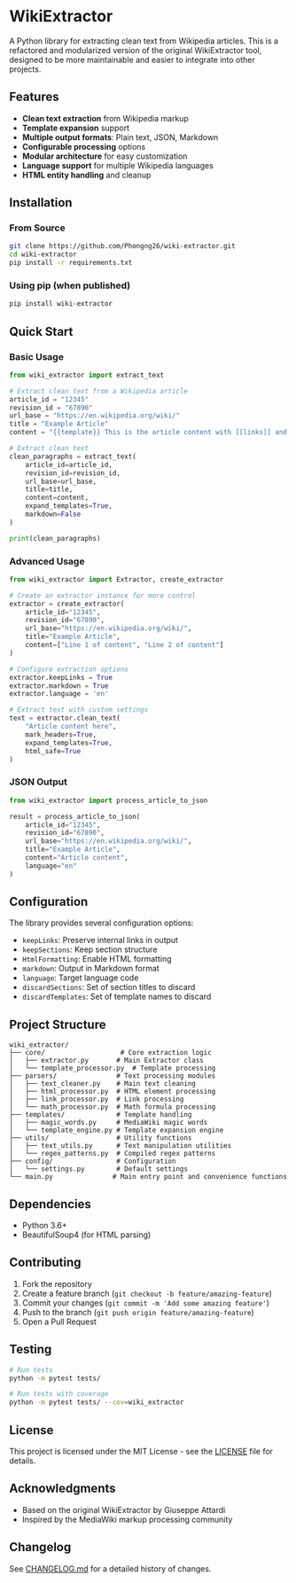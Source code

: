 # WikiExtractor

A Python library for extracting clean text from Wikipedia articles. This is a refactored and modularized version of the original WikiExtractor tool, designed to be more maintainable and easier to integrate into other projects.

## Features

- **Clean text extraction** from Wikipedia markup
- **Template expansion** support
- **Multiple output formats**: Plain text, JSON, Markdown
- **Configurable processing** options
- **Modular architecture** for easy customization
- **Language support** for multiple Wikipedia languages
- **HTML entity handling** and cleanup

## Installation

### From Source

```bash
git clone https://github.com/Phongng26/wiki-extractor.git
cd wiki-extractor
pip install -r requirements.txt
```

### Using pip (when published)

```bash
pip install wiki-extractor
```

## Quick Start

### Basic Usage

```python
from wiki_extractor import extract_text

# Extract clean text from a Wikipedia article
article_id = "12345"
revision_id = "67890"
url_base = "https://en.wikipedia.org/wiki/"
title = "Example Article"
content = "{{template}} This is the article content with [[links]] and '''formatting'''."

# Extract clean text
clean_paragraphs = extract_text(
    article_id=article_id,
    revision_id=revision_id,
    url_base=url_base,
    title=title,
    content=content,
    expand_templates=True,
    markdown=False
)

print(clean_paragraphs)
```

### Advanced Usage

```python
from wiki_extractor import Extractor, create_extractor

# Create an extractor instance for more control
extractor = create_extractor(
    article_id="12345",
    revision_id="67890", 
    url_base="https://en.wikipedia.org/wiki/",
    title="Example Article",
    content=["Line 1 of content", "Line 2 of content"]
)

# Configure extraction options
extractor.keepLinks = True
extractor.markdown = True
extractor.language = 'en'

# Extract text with custom settings
text = extractor.clean_text(
    "Article content here",
    mark_headers=True,
    expand_templates=True,
    html_safe=True
)
```

### JSON Output

```python
from wiki_extractor import process_article_to_json

result = process_article_to_json(
    article_id="12345",
    revision_id="67890",
    url_base="https://en.wikipedia.org/wiki/",
    title="Example Article", 
    content="Article content",
    language="en"
)
```

## Configuration

The library provides several configuration options:

- `keepLinks`: Preserve internal links in output
- `keepSections`: Keep section structure
- `HtmlFormatting`: Enable HTML formatting
- `markdown`: Output in Markdown format
- `language`: Target language code
- `discardSections`: Set of section titles to discard
- `discardTemplates`: Set of template names to discard

## Project Structure

```
wiki_extractor/
├── core/                   # Core extraction logic
│   ├── extractor.py       # Main Extractor class
│   └── template_processor.py  # Template processing
├── parsers/               # Text processing modules
│   ├── text_cleaner.py    # Main text cleaning
│   ├── html_processor.py  # HTML element processing
│   ├── link_processor.py  # Link processing
│   └── math_processor.py  # Math formula processing
├── templates/             # Template handling
│   ├── magic_words.py     # MediaWiki magic words
│   └── template_engine.py # Template expansion engine
├── utils/                 # Utility functions
│   ├── text_utils.py      # Text manipulation utilities
│   └── regex_patterns.py  # Compiled regex patterns
├── config/                # Configuration
│   └── settings.py        # Default settings
└── main.py               # Main entry point and convenience functions
```

## Dependencies

- Python 3.6+
- BeautifulSoup4 (for HTML parsing)

## Contributing

1. Fork the repository
2. Create a feature branch (`git checkout -b feature/amazing-feature`)
3. Commit your changes (`git commit -m 'Add some amazing feature'`)
4. Push to the branch (`git push origin feature/amazing-feature`)
5. Open a Pull Request

## Testing

```bash
# Run tests
python -m pytest tests/

# Run tests with coverage
python -m pytest tests/ --cov=wiki_extractor
```

## License

This project is licensed under the MIT License - see the [LICENSE](LICENSE) file for details.

## Acknowledgments

- Based on the original WikiExtractor by Giuseppe Attardi
- Inspired by the MediaWiki markup processing community

## Changelog

See [CHANGELOG.md](CHANGELOG.md) for a detailed history of changes.
